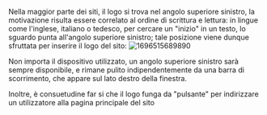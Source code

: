 Nella maggior parte dei siti, il logo si trova nel angolo superiore sinistro,
la motivazione risulta essere correlato al ordine di scrittura e lettura:
in lingue come l'inglese, italiano o tedesco, per cercare un "inizio" in un testo, lo sguardo punta
all'angolo superiore sinistro; tale posizione viene dunque sfruttata per inserire il logo del sito:
![1696515689890](https://github.com/user-attachments/assets/97dfd90d-514e-428a-b855-dec3c4c6f407)

Non importa il dispositivo utilizzato, un angolo superiore sinistro sarà sempre disponibile, e rimane pulito
indipendentemente da una barra di scorrimento, che appare sul lato destro della finestra.

Inoltre, è consuetudine far si che il logo funga da "pulsante" per indirizzare un utilizzatore alla pagina
principale del sito
